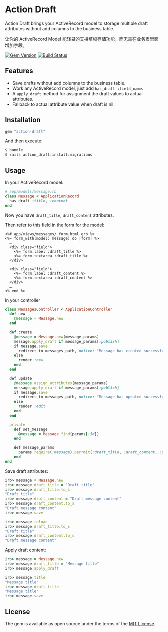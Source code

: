 # Action Draft

Action Draft brings your ActiveRecord model to storage multiple draft attributes without add columns to the business table.

让你的 ActiveRecord Model 能轻易的支持草稿存储功能，而无需在业务表里面增加字段。

[![Gem Version](https://badge.fury.io/rb/action-draft.svg)](https://rubygems.org/gems/action-draft) [![Build Status](https://travis-ci.org/rails-engine/action-draft.svg?branch=master)](https://travis-ci.org/rails-engine/action-draft)

## Features

- Save drafts without add columns to the business table.
- Work any ActiveRecord model, just add `has_draft :field_name`.
- A `apply_draft` method for assignment the draft values to actual attributes.
- Fallback to actual attribute value when draft is nil.

## Installation

```ruby
gem "action-draft"
```

And then execute:
```bash
$ bundle
$ rails action_draft:install:migrations
```

## Usage

In your ActiveRecord model:

```rb
# app/models/message.rb
class Message < ApplicationRecord
  has_draft :title, :content
end
```

Now you have `draft_title`, `draft_content` attributes.

Then refer to this field in the form for the model:

```erb
<%# app/views/messages/_form.html.erb %>
<%= form_with(model: message) do |form| %>
  …
  <div class="field">
    <%= form.label :draft_title %>
    <%= form.textarea :draft_title %>
  </div>

  <div class="field">
    <%= form.label :draft_content %>
    <%= form.textarea :draft_content %>
  </div>
  …
<% end %>
```

In your controller

```rb
class MessagesController < ApplicationController
  def new
    @message = Message.new
  end

  def create
    @message = Message.new(message_params)
    message.apply_draft if message_params[:publish]
    if message.save
      redirect_to messages_path, notice: "Message has created successfully"
    else
      render :new
    end
  end

  def update
    @message.assign_attributes(message_params)
    message.apply_draft if message_params[:publish]
    if message.save
      redirect_to messages_path, notice: "Message has updated successfully"
    else
      render :edit
    end
  end

  private
    def set_message
      @message = Message.find(params[:id])
    end

    def message_params
      params.require(:message).perrmit(:draft_title, :draft_content, :publish)
    end
end
```

Save draft attributes:

```rb
irb> message = Message.new
irb> message.draft_title = "Draft title"
irb> message.draft_title.to_s
"Draft title"
irb> message.draft_content = "Draft message content"
irb> message.draft_content.to_s
"Draft message content"
irb> message.save

irb> message.reload
irb> message.draft_title.to_s
"Draft title"
irb> message.draft_content.to_s
"Draft message content"
```

Apply draft content:

```rb
irb> message = Message.new
irb> message.draft_title = "Message title"
irb> message.apply_draft

irb> message.title
"Message title"
irb> message.draft_title
"Message title"
irb> message.save
```

## License

The gem is available as open source under the terms of the [MIT License](https://opensource.org/licenses/MIT).

